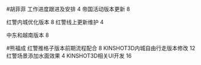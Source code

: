 #胡菲菲 
工作进度跟进及安排   4
帝国活动版本更新 8

红警内城优化版本  8
红警线上更新维护 4

中东和越南版本   8

#熊福成 
红警推格子版本前期流程配合                   8
KINSHOT3D内城自由行走版本修改          12
红警场景添加水面效果                               4
KINSHOT3D相关UI开发                             16
